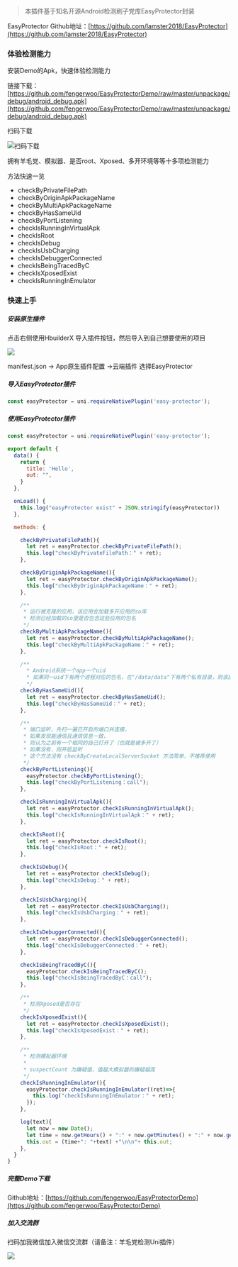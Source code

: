 > 本插件基于知名开源Android检测刷子党库EasyProtector封装

EasyProtector Github地址：[https://github.com/lamster2018/EasyProtector](https://github.com/lamster2018/EasyProtector)



### 体验检测能力

安装Demo的Apk，快速体验检测能力

链接下载：[https://github.com/fengerwoo/EasyProtectorDemo/raw/master/unpackage/debug/android_debug.apk](https://github.com/fengerwoo/EasyProtectorDemo/raw/master/unpackage/debug/android_debug.apk)



扫码下载

![扫码下载](https://user-gold-cdn.xitu.io/2020/7/18/173612efbd5959cd?w=400&h=400&f=png&s=15960 '扫码下载')



拥有羊毛党、模拟器、是否root、Xposed、多开环境等等十多项检测能力

方法快速一览
- checkByPrivateFilePath
- checkByOriginApkPackageName
- checkByMultiApkPackageName
- checkByHasSameUid
- checkByPortListening
- checkIsRunningInVirtualApk
- checkIsRoot
- checkIsDebug
- checkIsUsbCharging
- checkIsDebuggerConnected
- checkIsBeingTracedByC
- checkIsXposedExist
- checkIsRunningInEmulator







### 快速上手



##### 安装原生插件

点击右侧使用HbuilderX 导入插件按钮，然后导入到自己想要使用的项目

![](https://tva1.sinaimg.cn/large/007S8ZIlgy1ggtt6jxkwqj30gk034q31.jpg)

manifest.json -> App原生插件配置 ->云端插件 选择EasyProtector



##### 导入EasyProtector插件
```javascript
const easyProtector = uni.requireNativePlugin('easy-protector');
```



##### 使用EasyProtector插件

```javascript
const easyProtector = uni.requireNativePlugin('easy-protector');

export default {
  data() {
    return {
      title: 'Hello',
      out: "",
    }
  },

  onLoad() {
    this.log("easyProtector exist" + JSON.stringify(easyProtector))
  },

  methods: {

    checkByPrivateFilePath(){
      let ret = easyProtector.checkByPrivateFilePath();
      this.log("checkByPrivateFilePath：" + ret);
    },

    checkByOriginApkPackageName(){
      let ret = easyProtector.checkByOriginApkPackageName();
      this.log("checkByOriginApkPackageName：" + ret);
    },

    /**
	 * 运行被克隆的应用，该应用会加载多开应用的so库
	 * 检测已经加载的so里是否包含这些应用的包名
	 */
    checkByMultiApkPackageName(){
      let ret = easyProtector.checkByMultiApkPackageName();
      this.log("checkByMultiApkPackageName：" + ret);
    },

    /**
	  * Android系统一个app一个uid
	  * 如果同一uid下有两个进程对应的包名，在"/data/data"下有两个私有目录，则该应用被多开了
	  */
    checkByHasSameUid(){
      let ret = easyProtector.checkByHasSameUid();
      this.log("checkByHasSameUid：" + ret);
    },

    /**
	 * 端口监听，先扫一遍已开启的端口并连接，
	 * 如果发现能通信且通信信息一致，
	 * 则认为之前有一个相同的自己打开了（也就是被多开了）
	 * 如果没有，则开启监听
	 * 这个方法没有 checkByCreateLocalServerSocket 方法简单，不推荐使用
	 */
    checkByPortListening(){
      easyProtector.checkByPortListening();
      this.log("checkByPortListening：call");
    },

    checkIsRunningInVirtualApk(){
      let ret = easyProtector.checkIsRunningInVirtualApk();
      this.log("checkIsRunningInVirtualApk：" + ret);
    },

    checkIsRoot(){
      let ret = easyProtector.checkIsRoot();
      this.log("checkIsRoot：" + ret);
    },

    checkIsDebug(){
      let ret = easyProtector.checkIsDebug();
      this.log("checkIsDebug：" + ret);
    },

    checkIsUsbCharging(){
      let ret = easyProtector.checkIsUsbCharging();
      this.log("checkIsUsbCharging：" + ret);
    },

    checkIsDebuggerConnected(){
      let ret = easyProtector.checkIsDebuggerConnected();
      this.log("checkIsDebuggerConnected：" + ret);
    },

    checkIsBeingTracedByC(){
      easyProtector.checkIsBeingTracedByC();
      this.log("checkIsBeingTracedByC：call");
    },

    /**
	 * 检测Xposed是否存在
	 */
    checkIsXposedExist(){
      let ret = easyProtector.checkIsXposedExist();
      this.log("checkIsXposedExist：" + ret);
    },

    /**
	 * 检测模拟器环境
	 * 
	 * suspectCount 为嫌疑值，值越大模拟器的嫌疑越高
	 */
    checkIsRunningInEmulator(){
      easyProtector.checkIsRunningInEmulator((ret)=>{
        this.log("checkIsRunningInEmulator：" + ret);
      });
    },

    log(text){
      let now = new Date();
      let time = now.getHours() + ":" + now.getMinutes() + ":" + now.getSeconds();
      this.out = (time+": "+text) +"\n\n"+ this.out;
    },
  }
}
```



##### 完整Demo下载

Github地址：[https://github.com/fengerwoo/EasyProtectorDemo](https://github.com/fengerwoo/EasyProtectorDemo)



##### 加入交流群

扫码加我微信加入微信交流群（请备注：羊毛党检测Uni插件）



<img src="https://tva1.sinaimg.cn/large/007S8ZIlgy1ggttzj6g2kj30fo0fqdhs.jpg" style="max-width:200px;" />